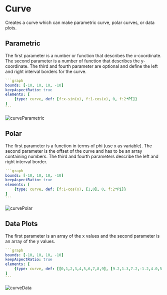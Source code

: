 # Curve

Creates a curve which can make parametric curve, polar curves, or data plots. 

## Parametric

The first parameter is a number or function that describes the x-coordinate. The second parameter is a number of function that describes the y-coordinate. The third and fourth parameter are optional and define the left and right interval borders for the curve.

````yaml
```graph
bounds: [-10, 10, 10, -10]
keepAspectRatio: true
elements: [
	{type: curve, def: [f:x-sin(x), f:1-cos(x), 0, f:2*PI]}
]
```
````

![curveParametric](imgs/Curve-graph-1.png)

## Polar

The first parameter is a function in terms of phi (use x as variable). The second parameter is the offset of the curve and has to be an array containing numbers. The third and fourth parameters describe the left and right interval border.

````yaml
```graph
bounds: [-10, 10, 10, -10]
keepAspectRatio: true
elements: [
	{type: curve, def: [f:1-cos(x), [1,0], 0, f:2*PI]}
]
```
````

![curvePolar](imgs/Curve-graph-2.png)

## Data Plots

The first parameter is an array of the x values and the second parameter is an array of the y values.

````yaml
```graph
bounds: [-10, 10, 10, -10]
keepAspectRatio: true
elements: [
	{type: curve, def: [[0,1,2,3,4,5,6,7,8,9], [9.2,1.3,7.2,-1.2,4.0,5.3,0.2,6.5,1.1,0.0]]}
]
```
````

![curveData](imgs/Curve-graph-3.png)
